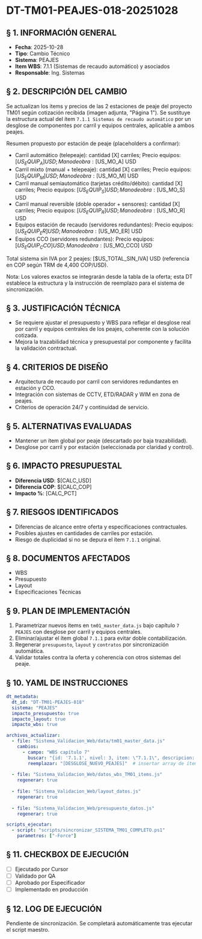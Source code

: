 # DT-TM01-PEAJES-018-20251028

## § 1. INFORMACIÓN GENERAL
- **Fecha**: 2025-10-28
- **Tipo**: Cambio Técnico
- **Sistema**: PEAJES
- **Item WBS**: 7.1.1 (Sistemas de recaudo automático) y asociados
- **Responsable**: Ing. Sistemas

## § 2. DESCRIPCIÓN DEL CAMBIO
Se actualizan los items y precios de las 2 estaciones de peaje del proyecto TM01 según cotización recibida (imagen adjunta, "Página 1"). Se sustituye la estructura actual del ítem `7.1.1 Sistemas de recaudo automático` por un desglose de componentes por carril y equipos centrales, aplicable a ambos peajes.

Resumen propuesto por estación de peaje (placeholders a confirmar):
- Carril automático (telepeaje): cantidad [X] carriles; Precio equipos: [$US_EQUIP_A] USD; Mano de obra: [$US_MO_A] USD
- Carril mixto (manual + telepeaje): cantidad [X] carriles; Precio equipos: [$US_EQUIP_M] USD; Mano de obra: [$US_MO_M] USD
- Carril manual semiautomático (tarjetas crédito/débito): cantidad [X] carriles; Precio equipos: [$US_EQUIP_S] USD; Mano de obra: [$US_MO_S] USD
- Carril manual reversible (doble operador + sensores): cantidad [X] carriles; Precio equipos: [$US_EQUIP_R] USD; Mano de obra: [$US_MO_R] USD
- Equipos estación de recaudo (servidores redundantes): Precio equipos: [$US_EQUIP_ER] USD; Mano de obra: [$US_MO_ER] USD
- Equipos CCO (servidores redundantes): Precio equipos: [$US_EQUIP_CCO] USD; Mano de obra: [$US_MO_CCO] USD

Total sistema sin IVA por 2 peajes: [$US_TOTAL_SIN_IVA] USD (referencia en COP según TRM de 4,400 COP/USD).

Nota: Los valores exactos se integrarán desde la tabla de la oferta; esta DT establece la estructura y la instrucción de reemplazo para el sistema de sincronización.

## § 3. JUSTIFICACIÓN TÉCNICA
- Se requiere ajustar el presupuesto y WBS para reflejar el desglose real por carril y equipos centrales de los peajes, coherente con la solución cotizada.
- Mejora la trazabilidad técnica y presupuestal por componente y facilita la validación contractual.

## § 4. CRITERIOS DE DISEÑO
- Arquitectura de recaudo por carril con servidores redundantes en estación y CCO.
- Integración con sistemas de CCTV, ETD/RADAR y WIM en zona de peajes.
- Criterios de operación 24/7 y continuidad de servicio.

## § 5. ALTERNATIVAS EVALUADAS
- Mantener un ítem global por peaje (descartado por baja trazabilidad).
- Desglose por carril y por estación (seleccionada por claridad y control).

## § 6. IMPACTO PRESUPUESTAL
- **Diferencia USD**: $[CALC_USD]
- **Diferencia COP**: $[CALC_COP]
- **Impacto %**: [CALC_PCT]

## § 7. RIESGOS IDENTIFICADOS
- Diferencias de alcance entre oferta y especificaciones contractuales.
- Posibles ajustes en cantidades de carriles por estación.
- Riesgo de duplicidad si no se depura el ítem `7.1.1` original.

## § 8. DOCUMENTOS AFECTADOS
- WBS
- Presupuesto
- Layout
- Especificaciones Técnicas

## § 9. PLAN DE IMPLEMENTACIÓN
1. Parametrizar nuevos ítems en `tm01_master_data.js` bajo capítulo `7 PEAJES` con desglose por carril y equipos centrales.
2. Eliminar/ajustar el ítem global `7.1.1` para evitar doble contabilización.
3. Regenerar `presupuesto`, `layout` y `contratos` por sincronización automática.
4. Validar totales contra la oferta y coherencia con otros sistemas del peaje.

## § 10. YAML DE INSTRUCCIONES
```yaml
dt_metadata:
  dt_id: "DT-TM01-PEAJES-018"
  sistema: "PEAJES"
  impacto_presupuesto: true
  impacto_layout: true
  impacto_wbs: true

archivos_actualizar:
  - file: "Sistema_Validacion_Web/data/tm01_master_data.js"
    cambios:
      - campo: "WBS capítulo 7"
        buscar: "{id: '7.1.1', nivel: 3, item: \"7.1.1\", descripcion: \"Sistemas de recaudo automático\""
        reemplazar: "[DESGLOSE_NUEVO_PEAJES]"  # insertar array de ítems por carril y equipos
  
  - file: "Sistema_Validacion_Web/datos_wbs_TM01_items.js"
    regenerar: true
    
  - file: "Sistema_Validacion_Web/layout_datos.js"
    regenerar: true
    
  - file: "Sistema_Validacion_Web/presupuesto_datos.js"
    regenerar: true

scripts_ejecutar:
  - script: "scripts/sincronizar_SISTEMA_TM01_COMPLETO.ps1"
    parametros: ["-Force"]
```

## § 11. CHECKBOX DE EJECUCIÓN
- [ ] Ejecutado por Cursor
- [ ] Validado por QA
- [ ] Aprobado por Especificador
- [ ] Implementado en producción

## § 12. LOG DE EJECUCIÓN
Pendiente de sincronización. Se completará automáticamente tras ejecutar el script maestro.


